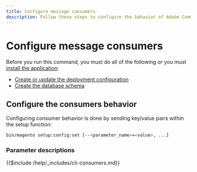 ```yaml
---
title: Configure message consumers
description: Follow these steps to configure the bahavior of Adobe Commerce or Magento Open Source message queue consumers.
---
```


# Configure message consumers

Before you run this command, you must do all of the following *or* you must [install the application](../advanced.md):

*  [Create or update the deployment configuration](deployment.md)
*  [Create the database schema](database.md)

## Configure the consumers behavior

Configuring consumer behavior is done by sending key/value pairs within the setup function:

```bash
bin/magento setup:config:set [--<parameter_name>=<value>, ...]
```

### Parameter descriptions

{{$include /help/_includes/cli-consumers.md}}
